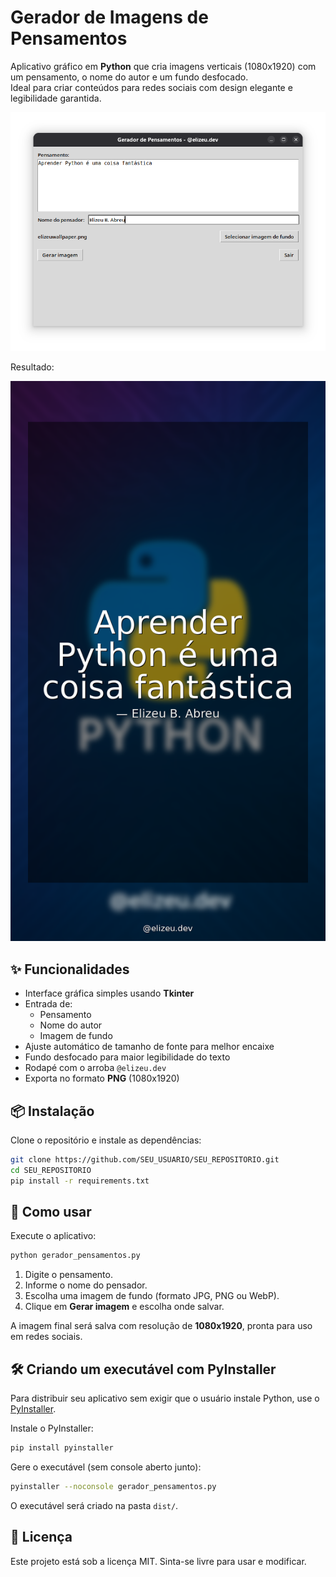 # Gerador de Imagens de Pensamentos

Aplicativo gráfico em **Python** que cria imagens verticais (1080x1920) com um pensamento, o nome do autor e um fundo desfocado.  
Ideal para criar conteúdos para redes sociais com design elegante e legibilidade garantida.  

![Exemplo de imagem gerada](docs/exemplo.png)

Resultado:

![Exemplo de imagem gerada](docs/pensamento_gerado.png)

## ✨ Funcionalidades
- Interface gráfica simples usando **Tkinter**
- Entrada de:
  - Pensamento
  - Nome do autor
  - Imagem de fundo
- Ajuste automático de tamanho de fonte para melhor encaixe
- Fundo desfocado para maior legibilidade do texto
- Rodapé com o arroba `@elizeu.dev`
- Exporta no formato **PNG** (1080x1920)

## 📦 Instalação

Clone o repositório e instale as dependências:

```bash
git clone https://github.com/SEU_USUARIO/SEU_REPOSITORIO.git
cd SEU_REPOSITORIO
pip install -r requirements.txt
```

## 🚀 Como usar

Execute o aplicativo:

```bash
python gerador_pensamentos.py
```

1. Digite o pensamento.
2. Informe o nome do pensador.
3. Escolha uma imagem de fundo (formato JPG, PNG ou WebP).
4. Clique em **Gerar imagem** e escolha onde salvar.

A imagem final será salva com resolução de **1080x1920**, pronta para uso em redes sociais.

## 🛠 Criando um executável com PyInstaller

Para distribuir seu aplicativo sem exigir que o usuário instale Python, use o [PyInstaller](https://pyinstaller.org/).

Instale o PyInstaller:
```bash
pip install pyinstaller
```

Gere o executável (sem console aberto junto):
```bash
pyinstaller --noconsole gerador_pensamentos.py
```

O executável será criado na pasta `dist/`.

## 📄 Licença
Este projeto está sob a licença MIT. Sinta-se livre para usar e modificar.
